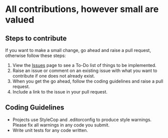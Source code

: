# All contributions, however small are valued

## Steps to contribute

If you want to make a small change, go ahead and raise a pull request, otherwise
follow these steps:

1. View the [Issues](https://github.com/storm-software/stryke/issues) page to
   see a To-Do list of things to be implemented.
2. Raise an issue or comment on an existing issue with what you want to
   contribute if one does not already exist.
3. When you get the go ahead, follow the coding guidelines and raise a pull
   request.
4. Include a link to the issue in your pull request.

## Coding Guidelines

- Projects use StyleCop and .editorconfig to produce style warnings. Please fix
  all warnings in any code you submit.
- Write unit tests for any code written.
